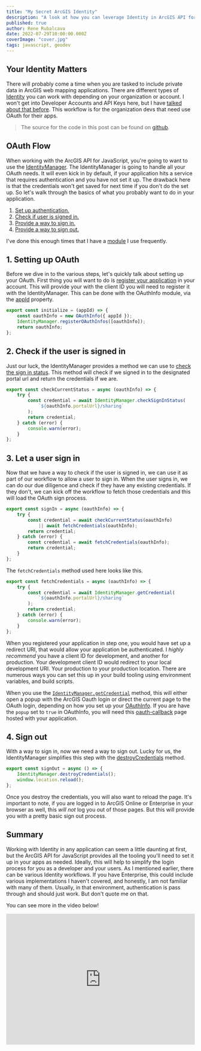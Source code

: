 ```yaml
---
title: "My Secret ArcGIS Identity"
description: "A look at how you can leverage Identity in ArcGIS API for JavaScript apps"
published: true
author: Rene Rubalcava
date: 2022-07-29T10:00:00.000Z
coverImage: "cover.jpg"
tags: javascript, geodev
---
```


## Your Identity Matters

There will probably come a time when you are tasked to include private data in ArcGIS web mapping applications. There are different types of [Identity](https://developers.arcgis.com/documentation/mapping-apis-and-services/security/arcgis-identity/) you can work with depending on your organization or account. I won't get into Developer Accounts and API Keys here, but I have [talked about that before](https://odoe.net/blog/api-keys). This workflow is for the organization devs that need use OAuth for their apps.

> The source for the code in this post can be found on [github](https://github.com/odoe/jsapi-identity).

## OAuth Flow

When working with the ArcGIS API for JavaScript, you're going to want to use the [IdentityManager](https://developers.arcgis.com/javascript/latest/api-reference/esri-identity-IdentityManager.html). The IdentityManager is going to handle all your OAuth needs. It will even kick in by default, if your application hits a service that requires authentication and you have not set it up. The drawback here is that the credentials won't get saved for next time if you don't do the set up. So let's walk through the basics of what you probably want to do in your application.

1. [Set up authentication.](#1-setting-up-oauth)
2. [Check if user is signed in.](#2-check-if-the-user-is-signed-in)
3. [Provide a way to sign in.](#3-let-a-user-sign-in)
4. [Provide a way to sign out.](#4-sign-out)

I've done this enough times that I have a [module](https://github.com/odoe/jsapi-identity/blob/main/oauth.js) I use frequently.

## 1. Setting up OAuth

Before we dive in to the various steps, let's quickly talk about setting up your OAuth. First thing you will want to do is [register your application](https://developers.arcgis.com/documentation/mapping-apis-and-services/security/tutorials/register-your-application/) in your account. This will provide your with the client ID you will need to register it with the IdentityManager. This can be done with the OAuthInfo module, via the [appId](https://developers.arcgis.com/javascript/latest/api-reference/esri-identity-OAuthInfo.html#appId) property.

```js
export const initialize = (appId) => {
    const oauthInfo = new OAuthInfo({ appId });
    IdentityManager.registerOAuthInfos([oauthInfo]);
    return oauthInfo;
};
```

## 2. Check if the user is signed in

Just our luck, the IdentityManager provides a method we can use to [check the sign in status](https://developers.arcgis.com/javascript/latest/api-reference/esri-identity-IdentityManager.html#checkSignInStatus). This method will check if we signed in to the designated portal url and return the credentials if we are.

```js
export const checkCurrentStatus = async (oauthInfo) => {
    try {
        const credential = await IdentityManager.checkSignInStatus(
            `${oauthInfo.portalUrl}/sharing`
        );
        return credential;
    } catch (error) {
        console.warn(error);
    }
};
```

## 3. Let a user sign in

Now that we have a way to check if the user is signed in, we can use it as part of our workflow to allow a user to sign in. When the user signs in, we can do our due diligence and check if they have any existing credentials. If they don't, we can kick off the workflow to fetch those credentials and this will load the OAuth sign process.

```js
export const signIn = async (oauthInfo) => {
    try {
        const credential = await checkCurrentStatus(oauthInfo)
            || await fetchCredentials(oauthInfo);
        return credential;
    } catch (error) {
        const credential = await fetchCredentials(oauthInfo);
        return credential;
    }
};
```

The `fetchCredentials` method used here looks like this.

```js
export const fetchCredentials = async (oauthInfo) => {
    try {
        const credential = await IdentityManager.getCredential(
            `${oauthInfo.portalUrl}/sharing`
        );
        return credential;
    } catch (error) {
        console.warn(error);
    }
};
```

When you registered your application in step one, you would have set up a redirect URI, that would allow your application be authenticated. I _highly recommend_ you have a client ID for development, and another for production. Your development client ID would redirect to your local development URI. Your production to your production location. There are numerous ways you can set this up in your build tooling using environment variables, and build scripts.

When you use the [`IdentityManager.getCredential`](https://developers.arcgis.com/javascript/latest/api-reference/esri-identity-IdentityManager.html#getCredential) method, this will either open a popup with the ArcGIS Oauth login or direct the current page to the OAuth login, depending on how you set up your [OAuthInfo](https://developers.arcgis.com/javascript/latest/api-reference/esri-identity-OAuthInfo.html). If you are have the `popup` set to `true` in OAuthInfo, you will need this [oauth-callback](https://github.com/Esri/jsapi-resources/tree/master/oauth) page hosted with your application.

## 4. Sign out

With a way to sign in, now we need a way to sign out. Lucky for us, the IdentityManager simplifies this step with the [destroyCredentials](https://developers.arcgis.com/javascript/latest/api-reference/esri-identity-IdentityManager.html#destroyCredentials) method.

```js
export const signOut = async () => {
    IdentityManager.destroyCredentials();
    window.location.reload();
};
```

Once you destroy the credentials, you will also want to reload the page. It's important to note, if you are logged in to ArcGIS Online or Enterprise in your browser as well, this _will not_ log you out of those pages. But this will provide you with a pretty basic sign out process.

## Summary

Working with Identity in any application can seem a little daunting at first, but the ArcGIS API for JavaScript provides all the tooling you'll need to set it up in your apps as needed. Ideally, this will help to simplify the login process for you as a developer and your users. As I mentioned earlier, there can be various Identity workflows. If you have Enterprise, this could include various implementations I haven't covered, and honestly, I am not familiar with many of them. Usually, in that environment, authentication is pass through and should just work. But don't quote me on that.

You can see more in the video below!

<iframe width="100%" height="350" src="https://www.youtube.com/embed/t2XUubHgSp0" title="YouTube video player" frameborder="0" allow="accelerometer; autoplay; clipboard-write; encrypted-media; gyroscope; picture-in-picture" allowfullscreen></iframe>
